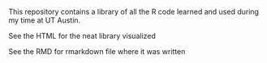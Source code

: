 This repository contains a library of all the R code learned and used during my time at UT Austin.

  See the HTML for the neat library visualized

  See the RMD for rmarkdown file where it was written
